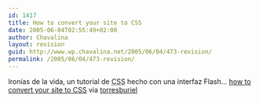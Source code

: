 ```yaml
---
id: 1417
title: How to convert your site to CSS
date: 2005-06-04T02:55:49+02:00
author: Chavalina
layout: revision
guid: http://www.wp.chavalina.net/2005/06/04/473-revision/
permalink: /2005/06/04/473-revision/
---
```

Ironías de la vida, un tutorial de <acronym title="Cascade Style Sheets">CSS</acronym> hecho con una interfaz Flash… <a href="http://www.macromedia.com/newsletters/edge/may2005/index.html?sectionIndex=3&trackingid=BIDD" target="_blank">how to convert your site to CSS</a> via <a href="http://www.macromedia.com/newsletters/edge/may2005/index.html?sectionIndex=3&trackingid=BIDD" target="_blank">torresburiel</a>